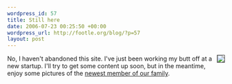 ```yaml
--- 
wordpress_id: 57
title: Still here
date: 2006-07-23 00:25:50 +00:00
wordpress_url: http://footle.org/blog/?p=57
layout: post
---
```

<a href="http://www.flickr.com/photos/bgreenlee/sets/72157594149140755/"><img src="http://static.flickr.com/68/155965360_8f8d710dc5_m.jpg" style="border: 1px solid #333; float: right"/></a> <p>No, I haven't abandoned this site. I've just been working my butt off at a new startup. I'll try to get some content up soon, but in the meantime, enjoy some pictures of the <a href="http://www.flickr.com/photos/bgreenlee/sets/72157594149140755/">newest member of our family</a>. </p>
<br clear="both"/>
